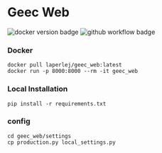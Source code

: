 # Geec Web
![docker version badge](https://img.shields.io/docker/v/jlaperle/geec_web?color=blue&sort=semver&dummy=unused)
![github workflow badge](https://img.shields.io/github/workflow/status/laperlej/geec_web/CI/master?dummy=unused)


### Docker
```
docker pull laperlej/geec_web:latest
docker run -p 8000:8000 --rm -it geec_web
```

### Local Installation
```
pip install -r requirements.txt
```

### config
```
cd geec_web/settings
cp production.py local_settings.py
```
